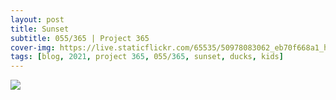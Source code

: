 ```yaml
---
layout: post
title: Sunset
subtitle: 055/365 | Project 365
cover-img: https://live.staticflickr.com/65535/50978083062_eb70f668a1_h.jpg
tags: [blog, 2021, project 365, 055/365, sunset, ducks, kids]
---
```

<p class="post-img-wrap">
  <img src="https://live.staticflickr.com/65535/50978036852_759b8afe51_h.jpg">
</p>
